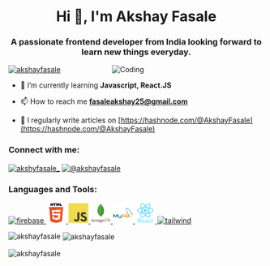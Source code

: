 <h1 align="center">Hi 👋, I'm Akshay Fasale</h1>
<h3 align="center">A passionate frontend developer from India looking forward to learn new things everyday.</h3>
<img align="right" alt="Coding" width="300" src="https://cdn.dribbble.com/users/1292677/screenshots/6139167/media/fcf7fd0c619bb87706533079240915f3.gif">




<p align="left"> <a href="https://github.com/ryo-ma/github-profile-trophy"><img src="https://github-profile-trophy.vercel.app/?username=akshayfasale" alt="akshayfasale" /></a> </p>

- 🌱 I’m currently learning **Javascript, React.JS**

- 📫 How to reach me **fasaleakshay25@gmail.com**

- 📝 I regularly write articles on [https://hashnode.com/@AkshayFasale](https://hashnode.com/@AkshayFasale)

<h3 align="left">Connect with me:</h3>
<p align="left">
<a href="https://twitter.com/akshyfasale_" target="blank"><img align="center" src="https://raw.githubusercontent.com/rahuldkjain/github-profile-readme-generator/master/src/images/icons/Social/twitter.svg" alt="akshyfasale_" height="30" width="40" /></a>
<a href="https://hashnode.com/@akshayfasale" target="blank"><img align="center" src="https://raw.githubusercontent.com/rahuldkjain/github-profile-readme-generator/master/src/images/icons/Social/hashnode.svg" alt="@akshayfasale" height="30" width="40" /></a>
</p>

<h3 align="left">Languages and Tools:</h3>
<p align="left"> <a href="https://firebase.google.com/" target="_blank" rel="noreferrer"> <img src="https://www.vectorlogo.zone/logos/firebase/firebase-icon.svg" alt="firebase" width="40" height="40"/> </a> <a href="https://www.w3.org/html/" target="_blank" rel="noreferrer"> <img src="https://raw.githubusercontent.com/devicons/devicon/master/icons/html5/html5-original-wordmark.svg" alt="html5" width="40" height="40"/> </a> <a href="https://developer.mozilla.org/en-US/docs/Web/JavaScript" target="_blank" rel="noreferrer"> <img src="https://raw.githubusercontent.com/devicons/devicon/master/icons/javascript/javascript-original.svg" alt="javascript" width="40" height="40"/> </a> <a href="https://www.mongodb.com/" target="_blank" rel="noreferrer"> <img src="https://raw.githubusercontent.com/devicons/devicon/master/icons/mongodb/mongodb-original-wordmark.svg" alt="mongodb" width="40" height="40"/> </a> <a href="https://www.mysql.com/" target="_blank" rel="noreferrer"> <img src="https://raw.githubusercontent.com/devicons/devicon/master/icons/mysql/mysql-original-wordmark.svg" alt="mysql" width="40" height="40"/> </a> <a href="https://reactjs.org/" target="_blank" rel="noreferrer"> <img src="https://raw.githubusercontent.com/devicons/devicon/master/icons/react/react-original-wordmark.svg" alt="react" width="40" height="40"/> </a> <a href="https://tailwindcss.com/" target="_blank" rel="noreferrer"> <img src="https://www.vectorlogo.zone/logos/tailwindcss/tailwindcss-icon.svg" alt="tailwind" width="40" height="40"/> </a> </p>

<p><img align="left" src="https://github-readme-stats.vercel.app/api/top-langs?username=akshayfasale&show_icons=true&locale=en&layout=compact" alt="akshayfasale" /></p>

<p>&nbsp;<img align="center" src="https://github-readme-stats.vercel.app/api?username=akshayfasale&show_icons=true&locale=en" alt="akshayfasale" /></p>

<p><img align="center" src="https://github-readme-streak-stats.herokuapp.com/?user=akshayfasale&" alt="akshayfasale" /></p>

